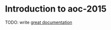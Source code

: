# Introduction to aoc-2015

TODO: write [great documentation](http://jacobian.org/writing/what-to-write/)
